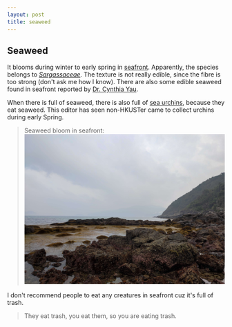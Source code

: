 ```yaml
---
layout: post
title: seaweed
---
```

## Seaweed
It blooms during winter to early spring in [seafront](). Apparently, the species belongs to [*Sargassaceae*](https://en.wikipedia.org/wiki/Sargassaceae). The texture is not really edible, since the fibre is too strong (don't ask me how I know). There are also some edible seaweed found in seafront reported by [Dr. Cynthia Yau](https://facultyprofiles.hkust.edu.hk/profiles.php?profile=sin-ting-cynthia-yau-cynthiastyau).

When there is full of seaweed, there is also full of [sea urchins](sea_urchin.md), because they eat seaweed. This editor has seen non-HKUSTer came to collect urchins during early Spring.

> Seaweed bloom in seafront:
![seaweed_bloom](/media/seaweedbloom.jpg)

I don't recommend people to eat any creatures in seafront cuz it's full of trash.

> They eat trash, you eat them, so you are eating trash.